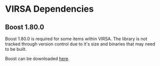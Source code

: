 # VIRSA Dependencies

## Boost 1.80.0

Boost 1.80.0 is required for some items within VIRSA. The library is not tracked through version control due to it's size and binaries that may need to be built.

Boost can be downloaded [here](https://www.boost.org/users/history/version_1_80_0.html).

